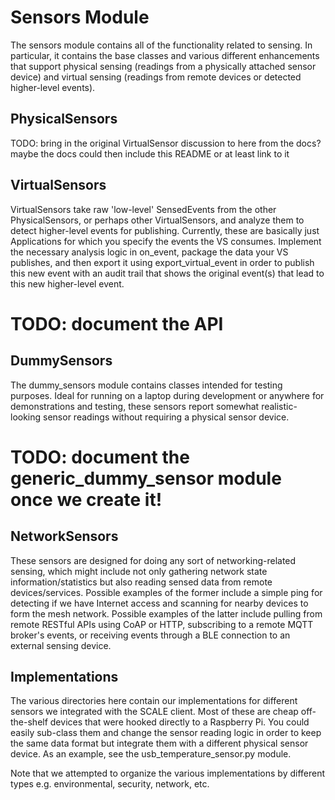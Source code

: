Sensors Module
========

The sensors module contains all of the functionality related to sensing.  In particular, it contains the base classes and various different enhancements that support physical sensing (readings from a physically attached sensor device) and virtual sensing (readings from remote devices or detected higher-level events).


PhysicalSensors
--------------

TODO: bring in the original VirtualSensor discussion to here from the docs?  maybe the docs could then include this README or at least link to it


VirtualSensors
---------

VirtualSensors take raw 'low-level' SensedEvents from the other PhysicalSensors, or perhaps other VirtualSensors, and analyze them to detect higher-level events for publishing.  Currently, these are basically just Applications for which you specify the events the VS consumes.  Implement the necessary analysis logic in on_event, package the data your VS publishes, and then export it using export_virtual_event in order to publish this new event with an audit trail that shows the original event(s) that lead to this new higher-level event.

# TODO: document the API


DummySensors
-----------

The dummy_sensors module contains classes intended for testing purposes.  Ideal for running on a laptop during development or anywhere for demonstrations and testing, these sensors report somewhat realistic-looking sensor readings without requiring a physical sensor device.

# TODO: document the generic_dummy_sensor module once we create it!


NetworkSensors
-------------

These sensors are designed for doing any sort of networking-related sensing, which might include not only gathering network state information/statistics but also reading sensed data from remote devices/services.  Possible examples  of the former include a simple ping for detecting if we have Internet access and scanning for nearby devices to form the mesh network.  Possible examples of the latter include pulling from remote RESTful APIs using CoAP or HTTP, subscribing to a remote MQTT broker's events, or receiving events through a BLE connection to an external sensing device.


Implementations
---------------

The various directories here contain our implementations for different sensors we integrated with the SCALE client.  Most of these are cheap off-the-shelf devices that were hooked directly to a Raspberry Pi.  You could easily sub-class them and change the sensor reading logic in order to keep the same data format but integrate them with a different physical sensor device.  As an example, see the usb_temperature_sensor.py module.

Note that we attempted to organize the various implementations by different types e.g. environmental, security, network, etc.